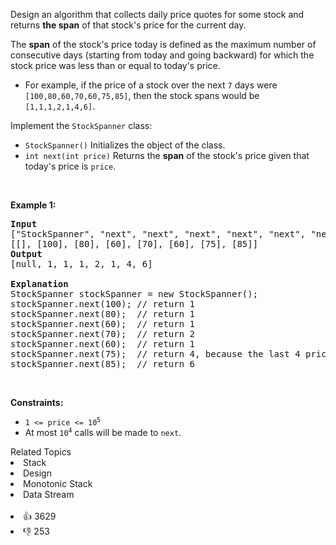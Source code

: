 <p>Design an algorithm that collects daily price quotes for some stock and returns <strong>the span</strong> of that stock's price for the current day.</p>

<p>The <strong>span</strong> of the stock's price today is defined as the maximum number of consecutive days (starting from today and going backward) for which the stock price was less than or equal to today's price.</p>

<ul> 
 <li>For example, if the price of a stock over the next <code>7</code> days were <code>[100,80,60,70,60,75,85]</code>, then the stock spans would be <code>[1,1,1,2,1,4,6]</code>.</li> 
</ul>

<p>Implement the <code>StockSpanner</code> class:</p>

<ul> 
 <li><code>StockSpanner()</code> Initializes the object of the class.</li> 
 <li><code>int next(int price)</code> Returns the <strong>span</strong> of the stock's price given that today's price is <code>price</code>.</li> 
</ul>

<p>&nbsp;</p> 
<p><strong class="example">Example 1:</strong></p>

<pre>
<strong>Input</strong>
["StockSpanner", "next", "next", "next", "next", "next", "next", "next"]
[[], [100], [80], [60], [70], [60], [75], [85]]
<strong>Output</strong>
[null, 1, 1, 1, 2, 1, 4, 6]

<strong>Explanation</strong>
StockSpanner stockSpanner = new StockSpanner();
stockSpanner.next(100); // return 1
stockSpanner.next(80);  // return 1
stockSpanner.next(60);  // return 1
stockSpanner.next(70);  // return 2
stockSpanner.next(60);  // return 1
stockSpanner.next(75);  // return 4, because the last 4 prices (including today's price of 75) were less than or equal to today's price.
stockSpanner.next(85);  // return 6
</pre>

<p>&nbsp;</p> 
<p><strong>Constraints:</strong></p>

<ul> 
 <li><code>1 &lt;= price &lt;= 10<sup>5</sup></code></li> 
 <li>At most <code>10<sup>4</sup></code> calls will be made to <code>next</code>.</li> 
</ul>

<div><div>Related Topics</div><div><li>Stack</li><li>Design</li><li>Monotonic Stack</li><li>Data Stream</li></div></div><br><div><li>👍 3629</li><li>👎 253</li></div>